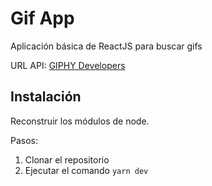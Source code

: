 # Gif App

Aplicación básica de ReactJS para buscar gifs

URL API: [GIPHY Developers](https://developers.giphy.com)

## Instalación

Reconstruir los módulos de node.

Pasos:

1. Clonar el repositorio
2. Ejecutar el comando `yarn dev`
